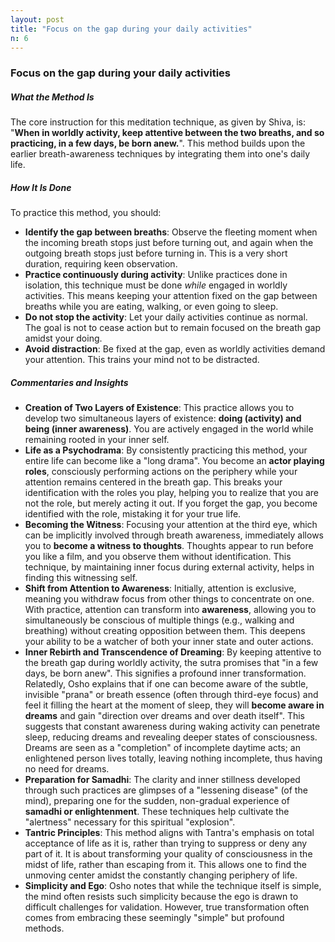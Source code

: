 ```yaml
---
layout: post
title: "Focus on the gap during your daily activities"
n: 6
---
```

### Focus on the gap during your daily activities

##### What the Method Is
The core instruction for this meditation technique, as given by Shiva, is: "**When in worldly activity, keep attentive between the two breaths, and so practicing, in a few days, be born anew.**". This method builds upon the earlier breath-awareness techniques by integrating them into one's daily life.

##### How It Is Done
To practice this method, you should:
*   **Identify the gap between breaths**: Observe the fleeting moment when the incoming breath stops just before turning out, and again when the outgoing breath stops just before turning in. This is a very short duration, requiring keen observation.
*   **Practice continuously during activity**: Unlike practices done in isolation, this technique must be done *while* engaged in worldly activities. This means keeping your attention fixed on the gap between breaths while you are eating, walking, or even going to sleep.
*   **Do not stop the activity**: Let your daily activities continue as normal. The goal is not to cease action but to remain focused on the breath gap amidst your doing.
*   **Avoid distraction**: Be fixed at the gap, even as worldly activities demand your attention. This trains your mind not to be distracted.

##### Commentaries and Insights
*   **Creation of Two Layers of Existence**: This practice allows you to develop two simultaneous layers of existence: **doing (activity) and being (inner awareness)**. You are actively engaged in the world while remaining rooted in your inner self.
*   **Life as a Psychodrama**: By consistently practicing this method, your entire life can become like a "long drama". You become an **actor playing roles**, consciously performing actions on the periphery while your attention remains centered in the breath gap. This breaks your identification with the roles you play, helping you to realize that you are not the role, but merely acting it out. If you forget the gap, you become identified with the role, mistaking it for your true life.
*   **Becoming the Witness**: Focusing your attention at the third eye, which can be implicitly involved through breath awareness, immediately allows you to **become a witness to thoughts**. Thoughts appear to run before you like a film, and you observe them without identification. This technique, by maintaining inner focus during external activity, helps in finding this witnessing self.
*   **Shift from Attention to Awareness**: Initially, attention is exclusive, meaning you withdraw focus from other things to concentrate on one. With practice, attention can transform into **awareness**, allowing you to simultaneously be conscious of multiple things (e.g., walking and breathing) without creating opposition between them. This deepens your ability to be a watcher of both your inner state and outer actions.
*   **Inner Rebirth and Transcendence of Dreaming**: By keeping attentive to the breath gap during worldly activity, the sutra promises that "in a few days, be born anew". This signifies a profound inner transformation. Relatedly, Osho explains that if one can become aware of the subtle, invisible "prana" or breath essence (often through third-eye focus) and feel it filling the heart at the moment of sleep, they will **become aware in dreams** and gain "direction over dreams and over death itself". This suggests that constant awareness during waking activity can penetrate sleep, reducing dreams and revealing deeper states of consciousness. Dreams are seen as a "completion" of incomplete daytime acts; an enlightened person lives totally, leaving nothing incomplete, thus having no need for dreams.
*   **Preparation for Samadhi**: The clarity and inner stillness developed through such practices are glimpses of a "lessening disease" (of the mind), preparing one for the sudden, non-gradual experience of **samadhi or enlightenment**. These techniques help cultivate the "alertness" necessary for this spiritual "explosion".
*   **Tantric Principles**: This method aligns with Tantra's emphasis on total acceptance of life as it is, rather than trying to suppress or deny any part of it. It is about transforming your quality of consciousness in the midst of life, rather than escaping from it. This allows one to find the unmoving center amidst the constantly changing periphery of life.
*   **Simplicity and Ego**: Osho notes that while the technique itself is simple, the mind often resists such simplicity because the ego is drawn to difficult challenges for validation. However, true transformation often comes from embracing these seemingly "simple" but profound methods.